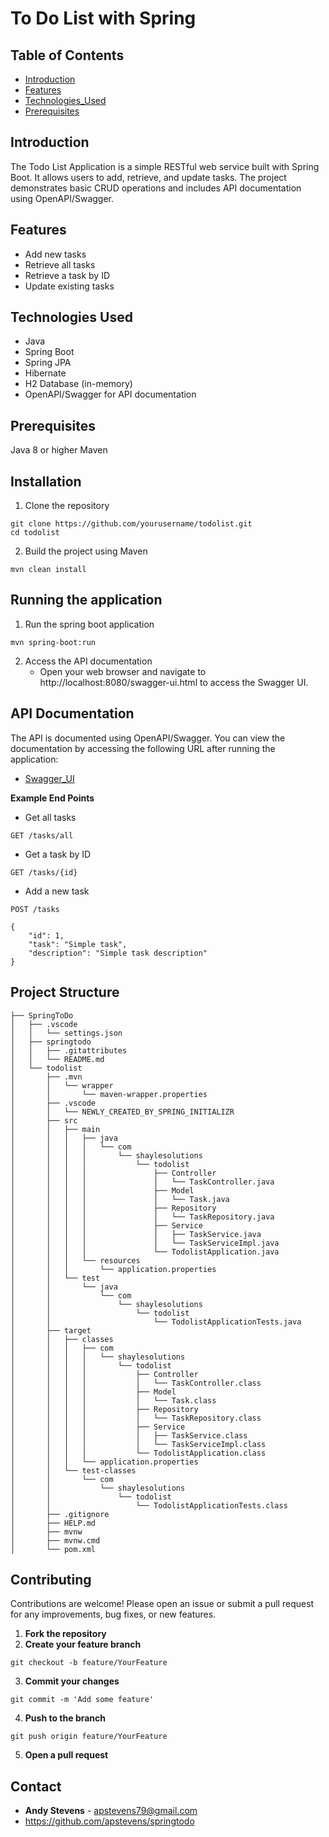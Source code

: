 # To Do List with Spring

## Table of Contents

- [Introduction](#introduction)
- [Features](#features)
- [Technologies_Used](#technologies-used)
- [Prerequisites](#prerequisites)

## Introduction

The Todo List Application is a simple RESTful web service built with Spring Boot. It allows users to add, retrieve, and update tasks. The project demonstrates basic CRUD operations and includes API documentation using OpenAPI/Swagger.

## Features

- Add new tasks
- Retrieve all tasks
- Retrieve a task by ID
- Update existing tasks

## Technologies Used

- Java
- Spring Boot
- Spring JPA
- Hibernate
- H2 Database (in-memory)
- OpenAPI/Swagger for API documentation

## Prerequisites

Java 8 or higher
Maven

## Installation

1. Clone the repository

```
git clone https://github.com/yourusername/todolist.git
cd todolist

```

2. Build the project using Maven

```
mvn clean install

```
## Running the application

1. Run the spring boot application

```
mvn spring-boot:run

```

2. Access the API documentation
    - Open your web browser and navigate to http://localhost:8080/swagger-ui.html to access the Swagger UI.

## API Documentation

The API is documented using OpenAPI/Swagger. You can view the documentation by accessing the following URL after running the application:

- [Swagger_UI](http://localhost:8080/swagger-ui.html)

**Example End Points**
- Get all tasks
```
GET /tasks/all

```
- Get a task by ID
```
GET /tasks/{id}
```
- Add a new task
```
POST /tasks
```
```
{
    "id": 1,
    "task": "Simple task",
    "description": "Simple task description"
}
```
## Project Structure

```
├── SpringToDo
│   ├── .vscode
│   │   └── settings.json
│   ├── springtodo
│   │   ├── .gitattributes
│   │   └── README.md
│   └── todolist
│       ├── .mvn
│       │   └── wrapper
│       │       └── maven-wrapper.properties
│       ├── .vscode
│       │   └── NEWLY_CREATED_BY_SPRING_INITIALIZR
│       ├── src
│       │   ├── main
│       │   │   ├── java
│       │   │   │   └── com
│       │   │   │       └── shaylesolutions
│       │   │   │           └── todolist
│       │   │   │               ├── Controller
│       │   │   │               │   └── TaskController.java
│       │   │   │               ├── Model
│       │   │   │               │   └── Task.java
│       │   │   │               ├── Repository
│       │   │   │               │   └── TaskRepository.java
│       │   │   │               ├── Service
│       │   │   │               │   ├── TaskService.java
│       │   │   │               │   └── TaskServiceImpl.java
│       │   │   │               └── TodolistApplication.java
│       │   │   └── resources
│       │   │       └── application.properties
│       │   └── test
│       │       └── java
│       │           └── com
│       │               └── shaylesolutions
│       │                   └── todolist
│       │                       └── TodolistApplicationTests.java
│       ├── target
│       │   ├── classes
│       │   │   ├── com
│       │   │   │   └── shaylesolutions
│       │   │   │       └── todolist
│       │   │   │           ├── Controller
│       │   │   │           │   └── TaskController.class
│       │   │   │           ├── Model
│       │   │   │           │   └── Task.class
│       │   │   │           ├── Repository
│       │   │   │           │   └── TaskRepository.class
│       │   │   │           ├── Service
│       │   │   │           │   ├── TaskService.class
│       │   │   │           │   └── TaskServiceImpl.class
│       │   │   │           └── TodolistApplication.class
│       │   │   └── application.properties
│       │   └── test-classes
│       │       └── com
│       │           └── shaylesolutions
│       │               └── todolist
│       │                   └── TodolistApplicationTests.class
│       ├── .gitignore
│       ├── HELP.md
│       ├── mvnw
│       ├── mvnw.cmd
│       └── pom.xml
```

## Contributing

Contributions are welcome! Please open an issue or submit a pull request for any improvements, bug fixes, or new features.

1. **Fork the repository**
2. **Create your feature branch**
```
git checkout -b feature/YourFeature
```
3. **Commit your changes**
```
git commit -m 'Add some feature'
```
4. **Push to the branch**
```
git push origin feature/YourFeature
```
5. **Open a pull request**

## Contact

- **Andy Stevens** - apstevens79@gmail.com
- https://github.com/apstevens/springtodo
 
